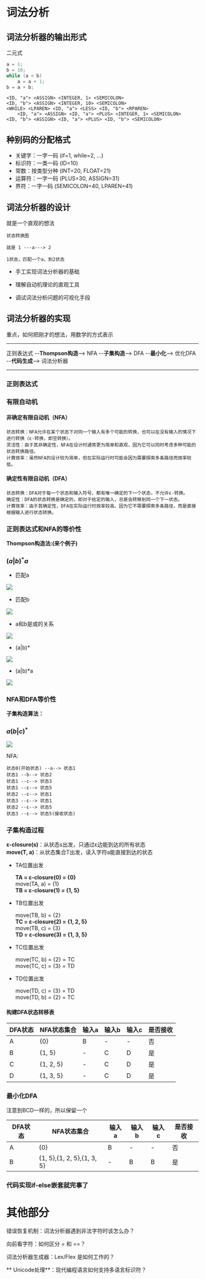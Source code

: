 # 词法分析

## 词法分析器的输出形式

二元式

```c
a = 1;
b = 10;
while (a < b) 
    a = a + 1;
b = a + b;
```

    <ID, "a"> <ASSIGN> <INTEGER, 1> <SEMICOLON>
    <ID, "b"> <ASSIGN> <INTEGER, 10> <SEMICOLON> 
    <WHILE> <LPAREN> <ID, "a"> <LESS> <ID, "b"> <RPAREN>
        <ID, "a"> <ASSIGN> <ID, "a"> <PLUS> <INTEGER, 1> <SEMICOLON>
    <ID, "b"> <ASSIGN> <ID, "a"> <PLUS> <ID, "b"> <SEMICOLON>

## 种别码的分配格式

- 关键字：一字一码 (if=1, while=2, ...)
- 标识符：一类一码 (ID=10)
- 常数：按类型分种 (INT=20, FLOAT=21)
- 运算符：一字一码 (PLUS=30, ASSIGN=31)
- 界符：一字一码 (SEMICOLON=40, LPAREN=41)

## 词法分析器的设计

就是一个直观的想法

    状态转换图

    就是 1 ---a---> 2

    1状态，匹配一个a，到2状态

* 手工实现词法分析器的基础

* 理解自动机理论的直观工具

* 调试词法分析问题的可视化手段

## 词法分析器的实现

重点，如何把刚才的想法，用数学的方式表示

---

正则表达式 --**Thompson构造**--> NFA --**子集构造**--> DFA --**最小化**--> 优化DFA --**代码生成**--> 词法分析器

---


### 正则表达式

### 有限自动机

#### 非确定有限自动机（NFA）

    状态转换：NFA允许在某个状态下对同一个输入有多个可能的转换，也可以在没有输入的情况下进行转换（ε-转换，即空转换）。
    灵活性：由于其非确定性，NFA在设计时通常更为简单和直观，因为它可以同时考虑多种可能的状态转换路径。
    计算效率：虽然NFA的设计较为简单，但在实际运行时可能会因为需要探索多条路径而效率较低。

#### 确定性有限自动机（DFA）

    状态转换：DFA对于每一个状态和输入符号，都有唯一确定的下一个状态，不允许ε-转换。
    确定性：DFA的状态转换是确定的，即对于给定的输入，总是会转移到同一个下一状态。
    计算效率：由于其确定性，DFA在实际运行时效率较高，因为它不需要探索多条路径，而是直接根据输入进行状态转换。

### 正则表达式和NFA的等价性

**Thompson构造法:(来个例子)**

### $(a|b)^*a$

* 匹配a

![](imgs/a.png)

* 匹配b

![](imgs/b.png)

* a和b是或的关系

![](imgs/aorb.png)

* (a|b)*

![](imgs/aorb1.png)

* (a|b)*a

![](imgs/thena.png)

### NFA和DFA等价性

**子集构造算法：**

### $a(b|c)^*$

![](imgs/aborc.png)

NFA:

    状态0(开始状态) --a--> 状态1
    状态1 --b--> 状态2
    状态1 --c--> 状态3
    状态1 --ε--> 状态5
    状态2 --ε--> 状态1
    状态3 --ε--> 状态1
    状态2 --ε--> 状态5
    状态3 --ε--> 状态5(接收状态)

### 子集构造过程

**ε-closure(s)**：从状态s出发，只通过ε边能到达的所有状态  
**move(T, a)**：从状态集合T出发，读入字符a能直接到达的状态

* TA位置出发

    **TA = ε-closure(0) = {0}**  
    move(TA, a) = {1}  
    **TB = ε-closure(1) = {1, 5}**  

* TB位置出发
    
    move(TB, b) = {2}  
    **TC = ε-closure(2) = {1, 2, 5}**  
    move(TB, c) = {3}  
    **TD = ε-closure(3) = {1, 3, 5}**  

* TC位置出发

    move(TC, b) = {2} = TC  
    move(TC, c) = {3} = TD  

* TD位置出发

    move(TD, c) = {3} = TD  
    move(TD, b) = {2} = TC  

#### 构建DFA状态转移表

|DFA状态|NFA状态集合|输入a|输入b|输入c|是否接收|
|-|-|-|-|-|-|
|A|{0}|B|-|-|否
|B|{1, 5}|-|C|D|是
|C|{1, 2, 5}|-|C|D|是
|D|{1, 3, 5}|-|C|D|是

### 最小化DFA

注意到BCD一样的，所以保留一个

|DFA状态|NFA状态集合|输入a|输入b|输入c|是否接收|
|-|-|-|-|-|-|
|A|{0}|B|-|-|否
|B|{1, 5},{1, 2, 5},{1, 3, 5}|-|B|B|是

### 代码实现if-else嵌套就完事了

# 其他部分

错误恢复机制：词法分析器遇到非法字符时该怎么办？

向前看字符：如何区分 = 和 ==？

词法分析器生成器：Lex/Flex 是如何工作的？

** Unicode处理**：现代编程语言如何支持多语言标识符？